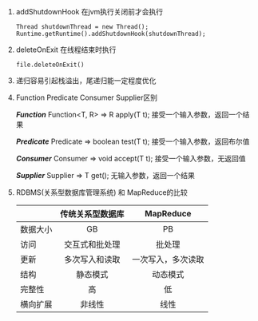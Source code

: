 1. addShutdownHook 在jvm执行关闭前才会执行
    ~~~~
    Thread shutdownThread = new Thread();
    Runtime.getRuntime().addShutdownHook(shutdownThread);
    ~~~~
2. deleteOnExit 在线程结束时执行
    ~~~~
    file.deleteOnExit()
    ~~~~
3. 递归容易引起栈溢出，尾递归能一定程度优化

4. Function Predicate Consumer Supplier区别

     **_Function_**
        Function<T, R> => R apply(T t);
        接受一个输入参数，返回一个结果
    
    **_Predicate_**
        Predicate<T> => boolean test(T t);
        接受一个输入参数，返回布尔值
        
    **_Consumer_**
        Consumer<T> => void accept(T t);
        接受一个输入参数，无返回值
    
    **_Supplier_**
        Supplier<T> => T get();
        无输入参数，返回一个结果
 5. RDBMS(关系型数据库管理系统) 和 MapReduce的比较
 
    | |传统关系型数据库|MapReduce|
    |:----    |:--------: |:-----:|
    |数据大小|GB|PB|
    |访问|交互式和批处理|批处理|
    |更新|多次写入和读取|一次写入，多次读取|
    |结构|静态模式|动态模式|
    |完整性|高|低|
    |横向扩展|非线性|线性|